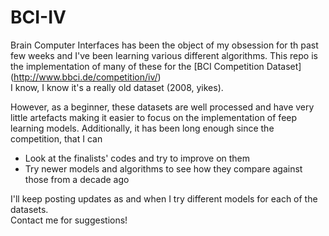 # BCI-IV

Brain Computer Interfaces has been the object of my obsession for th past few weeks and I've been learning various different algorithms. This repo is the implementation of many of these for the [BCI Competition Dataset] (http://www.bbci.de/competition/iv/)  <br>
I know, I know it's a really old dataset (2008, yikes). <br>

However, as a beginner, these datasets are well processed and have very little artefacts making it easier to focus on the implementation of feep learning models. Additionally, it has been long enough since the competition, that I can 
- Look at the finalists' codes and try to improve on them
- Try newer models and algorithms to see how they compare against those from a decade ago


I'll keep posting updates as and when I try different models for each of the datasets.<br>
Contact me for suggestions!
